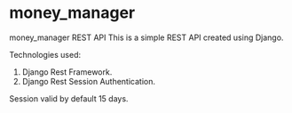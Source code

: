 # money_manager
money_manager REST API
This is a simple REST API created using Django.

Technologies used:
1) Django Rest Framework.
2) Django Rest Session Authentication.


Session valid by default 15 days.
